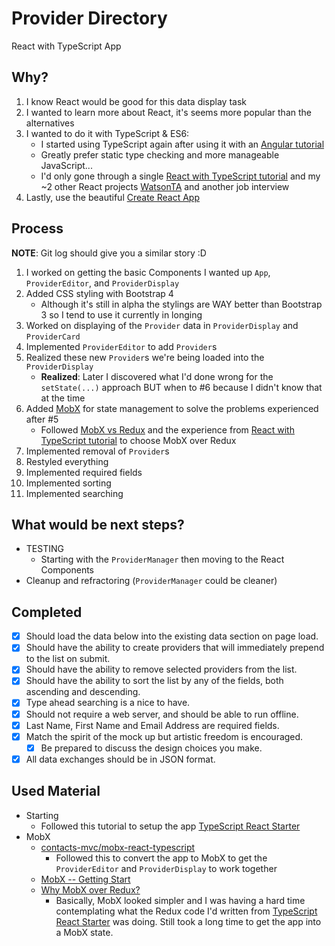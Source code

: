 # Provider Directory

React with TypeScript App

## Why?

1. I know React would be good for this data display task
2. I wanted to learn more about React, it's seems more popular than the alternatives
3. I wanted to do it with TypeScript & ES6:
    - I started using TypeScript again after using it with an [Angular tutorial](https://github.com/3ygun/tutorial-tour-of-heroes)
    - Greatly prefer static type checking and more manageable JavaScript...
    - I'd only gone through a single [React with TypeScript tutorial](https://github.com/3ygun/tutorial-react-with-ts) and my ~2 other React projects [WatsonTA](https://github.com/signofthehorns/watson-ta) and another job interview
4. Lastly, use the beautiful [Create React App](https://github.com/facebookincubator/create-react-app)

## Process

**NOTE**: Git log should give you a similar story :D
1. I worked on getting the basic Components I wanted up `App`, `ProviderEditor`, and `ProviderDisplay`
2. Added CSS styling with Bootstrap 4
    - Although it's still in alpha the stylings are WAY better than Bootstrap 3 so I tend to use it currently in longing
3. Worked on displaying of the `Provider` data in `ProviderDisplay` and `ProviderCard`
4. Implemented `ProviderEditor` to add `Provider`s
5. Realized these new `Provider`s we're being loaded into the `ProviderDisplay`
    - **Realized**: Later I discovered what I'd done wrong for the `setState(...)` approach BUT when to #6 because I didn't know that at the time
6. Added [MobX](https://mobx.js.org/) for state management to solve the problems experienced after #5
    - Followed [MobX vs Redux](https://www.robinwieruch.de/redux-mobx-confusion/) and the experience from [React with TypeScript tutorial](https://github.com/3ygun/tutorial-react-with-ts) to choose MobX over Redux
7. Implemented removal of `Provider`s
8. Restyled everything
9. Implemented required fields
10. Implemented sorting
11. Implemented searching

## What would be next steps?

- TESTING
    - Starting with the `ProviderManager` then moving to the React Components
- Cleanup and refractoring (`ProviderManager` could be cleaner)


## Completed

- [x] Should load the data below into the existing data section on page load.
- [x] Should have the ability to create providers that will immediately prepend to the list on submit.
- [x] Should have the ability to remove selected providers from the list.
- [x] Should have the ability to sort the list by any of the fields, both ascending and descending.
- [x] Type ahead searching is a nice to have.
- [x] Should not require a web server, and should be able to run offline.
- [x] Last Name, First Name and Email Address are required fields.
- [x] Match the spirit of the mock up but artistic freedom is encouraged.
    - [x] Be prepared to discuss the design choices you make.
- [x] All data exchanges should be in JSON format.

## Used Material

- Starting
    - Followed this tutorial to setup the app [TypeScript React Starter](https://github.com/Microsoft/TypeScript-React-Starter)
- MobX
    - [contacts-mvc/mobx-react-typescript](https://github.com/contacts-mvc/mobx-react-typescript)
        - Followed this to convert the app to MobX to get the `ProviderEditor` and `ProviderDisplay` to work together
    - [MobX -- Getting Start](https://mobx.js.org/getting-started.html)
    - [Why MobX over Redux?](https://www.robinwieruch.de/redux-mobx-confusion/)
        - Basically, MobX looked simpler and I was having a hard time contemplating what the Redux code I'd written from [TypeScript React Starter](https://github.com/Microsoft/TypeScript-React-Starter) was doing. Still took a long time to get the app into a MobX state.
